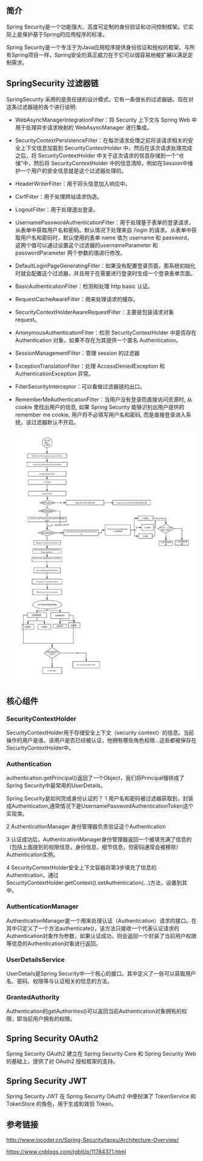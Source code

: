 ## 简介
Spring Security是一个功能强大、高度可定制的身份验证和访问控制框架。它实际上是保护基于Spring的应用程序的标准。

Spring Security是一个专注于为Java应用程序提供身份验证和授权的框架。与所有Spring项目一样，Spring安全的真正威力在于它可以很容易地被扩展以满足定制需求。


## SpringSecurity 过滤器链
SpringSecurity 采用的是责任链的设计模式，它有一条很长的过滤器链。现在对这条过滤器链的各个进行说明:

- WebAsyncManagerIntegrationFilter：将 Security 上下文与 Spring Web 中用于处理异步请求映射的 WebAsyncManager 进行集成。

- SecurityContextPersistenceFilter：在每次请求处理之前将该请求相关的安全上下文信息加载到 SecurityContextHolder 中，然后在该次请求处理完成之后，将 SecurityContextHolder 中关于这次请求的信息存储到一个“仓储”中，然后将 SecurityContextHolder 中的信息清除，例如在Session中维护一个用户的安全信息就是这个过滤器处理的。

- HeaderWriterFilter：用于将头信息加入响应中。

- CsrfFilter：用于处理跨站请求伪造。

- LogoutFilter：用于处理退出登录。

- UsernamePasswordAuthenticationFilter：用于处理基于表单的登录请求，从表单中获取用户名和密码。默认情况下处理来自 /login 的请求。从表单中获取用户名和密码时，默认使用的表单 name 值为 username 和 password，这两个值可以通过设置这个过滤器的usernameParameter 和 passwordParameter 两个参数的值进行修改。

- DefaultLoginPageGeneratingFilter：如果没有配置登录页面，那系统初始化时就会配置这个过滤器，并且用于在需要进行登录时生成一个登录表单页面。

- BasicAuthenticationFilter：检测和处理 http basic 认证。

- RequestCacheAwareFilter：用来处理请求的缓存。

- SecurityContextHolderAwareRequestFilter：主要是包装请求对象request。

- AnonymousAuthenticationFilter：检测 SecurityContextHolder 中是否存在 Authentication 对象，如果不存在为其提供一个匿名 Authentication。

- SessionManagementFilter：管理 session 的过滤器

- ExceptionTranslationFilter：处理 AccessDeniedException 和 AuthenticationException 异常。

- FilterSecurityInterceptor：可以看做过滤器链的出口。

- RememberMeAuthenticationFilter：当用户没有登录而直接访问资源时, 从 cookie 里找出用户的信息, 如果 Spring Security 能够识别出用户提供的remember me cookie, 用户将不必填写用户名和密码, 而是直接登录进入系统，该过滤器默认不开启。

  ![spring-security](
  ./spring-security.png)

## 核心组件
### SecurityContextHolder
SecurityContextHolder用于存储安全上下文（security context）的信息。当前操作的用户是谁，该用户是否已经被认证，他拥有哪些角色权限…这些都被保存在SecurityContextHolder中。

### Authentication

authentication.getPrincipal()返回了一个Object，我们将Principal强转成了Spring Security中最常用的UserDetails。

Spring Security是如何完成身份认证的？
1 用户名和密码被过滤器获取到，封装成Authentication,通常情况下是UsernamePasswordAuthenticationToken这个实现类。

2 AuthenticationManager 身份管理器负责验证这个Authentication

3 认证成功后，AuthenticationManager身份管理器返回一个被填充满了信息的（包括上面提到的权限信息，身份信息，细节信息，但密码通常会被移除）Authentication实例。

4 SecurityContextHolder安全上下文容器将第3步填充了信息的Authentication，通过SecurityContextHolder.getContext().setAuthentication(…)方法，设置到其中。

### AuthenticationManager
AuthenticationManager是一个用来处理认证（Authentication）请求的接口。在其中只定义了一个方法authenticate()，该方法只接收一个代表认证请求的Authentication对象作为参数，如果认证成功，则会返回一个封装了当前用户权限等信息的Authentication对象进行返回。

### UserDetailsService
UserDetails是Spring Security中一个核心的接口。其中定义了一些可以获取用户名、密码、权限等与认证相关的信息的方法。

### GrantedAuthority
Authentication的getAuthorities()可以返回当前Authentication对象拥有的权限，即当前用户拥有的权限。
## Spring Security OAuth2
Spring Security OAuth2 建立在 Spring Security Core 和 Spring Security Web 的基础上，提供了对 OAuth2 授权框架的支持。

## Spring Security JWT

Spring Security JWT 在 Spring Security OAuth2 中便扮演了 TokenService 和 TokenStore 的角色，用于生成和效验 Token。


## 参考链接

http://www.iocoder.cn/Spring-Security/laoxu/Architecture-Overview/

https://www.cnblogs.com/rgbit/p/11784371.html
